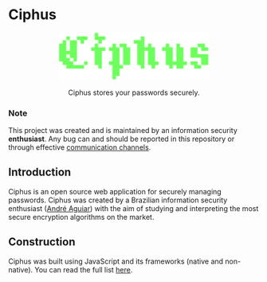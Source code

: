 # Ciphus

<p align="center">
    <img src=".github/logo.png" width="300px">
</p>

<p align="center">Ciphus stores your passwords securely.</p>

### Note

This project was created and is maintained by an information security __enthusiast__. Any bug can and should be reported in this repository or through effective [communication channels]().

## Introduction
Ciphus is an open source web application for securely managing passwords. Ciphus was created by a Brazilian information security enthusiast ([André Aguiar](https://github.com/aguiar-us/)) with the aim of studying and interpreting the most secure encryption algorithms on the market.

## Construction
Ciphus was built using JavaScript and its frameworks (native and non-native). You can read the full list [here](#).